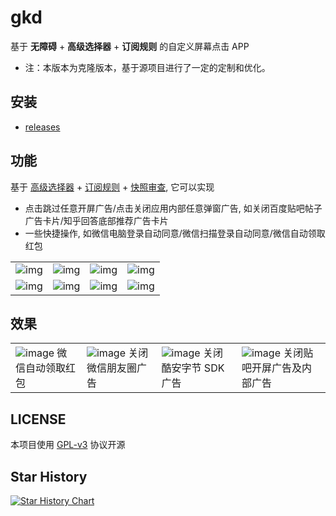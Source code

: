 # gkd

基于 **无障碍** + **高级选择器** + **订阅规则** 的自定义屏幕点击 APP

* 注：本版本为克隆版本，基于源项目进行了一定的定制和优化。

## 安装

- [releases](https://github.com/gkd-kit/gkd/releases)

## 功能

基于 [高级选择器](https://github.com/gkd-kit/selector) + [订阅规则](https://github.com/gkd-kit/subscription) + [快照审查](https://github.com/gkd-kit/inspect),
它可以实现

- 点击跳过任意开屏广告/点击关闭应用内部任意弹窗广告, 如关闭百度贴吧帖子广告卡片/知乎回答底部推荐广告卡片
- 一些快捷操作, 如微信电脑登录自动同意/微信扫描登录自动同意/微信自动领取红包

|                                                                                             |                                                                                             |                                                                                             |                                                                                             |
|---------------------------------------------------------------------------------------------|---------------------------------------------------------------------------------------------|---------------------------------------------------------------------------------------------|---------------------------------------------------------------------------------------------|
| ![img](https://github.com/gkd-kit/gkd/assets/38517192/be0c270e-7074-42c1-8397-23ecf8a71a8b) | ![img](https://github.com/gkd-kit/gkd/assets/38517192/396bb5d6-fa97-48f8-bcaa-d250ba5a597f) | ![img](https://github.com/gkd-kit/gkd/assets/38517192/98024866-7d4c-4034-9993-78fb2ad975c0) | ![img](https://github.com/gkd-kit/gkd/assets/38517192/c20ba677-d801-439c-9813-62442ca45222) |
| ![img](https://github.com/gkd-kit/gkd/assets/38517192/d941c828-ea5c-4f65-9feb-bda40a2a5569) | ![img](https://github.com/gkd-kit/gkd/assets/38517192/821024c8-e852-4417-bc64-126a1c766971) | ![img](https://github.com/gkd-kit/gkd/assets/38517192/b619e7c6-6c05-4a3d-b9b0-ec51371f5d18) | ![img](https://github.com/gkd-kit/gkd/assets/38517192/85b31e8f-5580-4650-b5a8-132a159a762a) |

## 效果

|                                                                                                                 |                                                                                                         |                                                                                                             |                                                                                                             |
|-----------------------------------------------------------------------------------------------------------------|---------------------------------------------------------------------------------------------------------|-------------------------------------------------------------------------------------------------------------|-------------------------------------------------------------------------------------------------------------|
| ![image](https://github.com/gkd-kit/subscription/assets/38517192/32cfda78-b2e1-456c-8d85-bfb2bc4683aa) 微信自动领取红包 | ![image](https://github.com/gkd-kit/gkd/assets/38517192/ec0e9465-13d2-422b-97e2-644357ea564b) 关闭微信朋友圈广告 | ![image](https://github.com/gkd-kit/gkd/assets/38517192/cd4554f3-dd9f-431b-8e6d-6cfe7ac430ec) 关闭酷安字节 SDK 广告 | ![image](https://github.com/gkd-kit/gkd/assets/38517192/576a7a6d-5196-4184-8b24-980434dfb15a) 关闭贴吧开屏广告及内部广告 |

## LICENSE

本项目使用 [GPL-v3](https://www.gnu.org/licenses/gpl-3.0.html) 协议开源

## Star History

[![Star History Chart](https://api.star-history.com/svg?repos=gkd-kit/gkd&type=Date)](https://star-history.com/#gkd-kit/gkd&Date)

